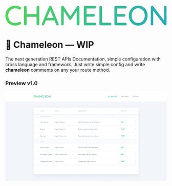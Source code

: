 ![Chameleon](logo.jpg)

# 🍃 Chameleon — WIP

The next generation REST APIs Documentation, simple configuration with cross language and framework. Just write simple config and write **chameleon** comments on any your route method.

### Preview v1.0

![Preview](routes.jpg)